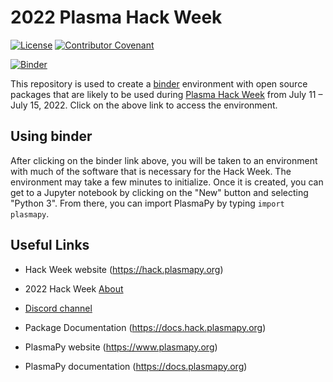 # 2022 Plasma Hack Week

[![License](https://img.shields.io/badge/License-BSD%202--Clause-blue.svg)](./LICENSE.md)
[![Contributor Covenant](https://img.shields.io/badge/Contributor%20Covenant-2.1-4baaaa.svg)](https://docs.plasmapy.org/en/latest/CODE_OF_CONDUCT.html)


[![Binder](https://mybinder.org/badge_logo.svg)](https://mybinder.org/v2/gh/PlasmaPy/hack-week/HEAD)

This repository is used to create a
[binder](https://binder.readthedocs.io/en/latest/)
environment with open source packages that are likely to be used
during [Plasma Hack Week](https://hack.plasmapy.org/) from
July 11 – July 15, 2022.  Click on the above link to access the
environment.


## Using binder

After clicking on the binder link above, you will be taken to an
environment with much of the software that is necessary for the Hack
Week.  The environment may take a few minutes to initialize.  Once it is
created, you can get to a Jupyter notebook by clicking on the "New"
button and selecting "Python 3".  From there, you can import PlasmaPy by
typing `import plasmapy`.

## Useful Links

* Hack Week website (https://hack.plasmapy.org)
* 2022 Hack Week [About](https://hack.plasmapy.org/2022/about/)
* [Discord channel](https://discord.gg/HdsZkp9M35) 
* Package Documentation (https://docs.hack.plasmapy.org)

* PlasmaPy website (https://www.plasmapy.org)
* PlasmaPy documentation (https://docs.plasmapy.org)
